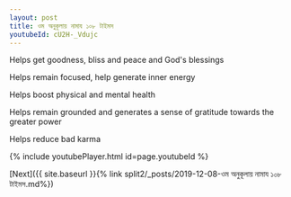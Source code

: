```yaml
---
layout: post
title: ওম অনুকূলায় নামায ১০৮ টাইমস
youtubeId: cU2H-_Vdujc
---
```

 
 
Helps get goodness, bliss and peace and God's blessings
 
Helps remain focused, help generate inner energy 
 
Helps boost physical and mental health 
 
Helps remain grounded and generates a sense of gratitude towards the greater power 
 
Helps reduce bad karma
 
 
 
 


{% include youtubePlayer.html id=page.youtubeId %}
 
[Next]({{ site.baseurl }}{% link  split2/_posts/2019-12-08-ওম অনুকূলায় নামায ১০৮ টাইমস.md%})
 
